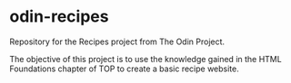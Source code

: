 # odin-recipes
Repository for the Recipes project from The Odin Project.

The objective of this project is to use the knowledge gained in the HTML Foundations chapter of TOP to create a basic recipe website. 
